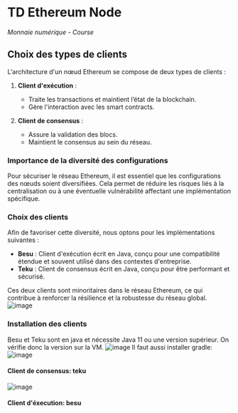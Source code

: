 # TD Ethereum Node  
*Monnaie numérique - Course*

## Choix des types de clients

L'architecture d'un nœud Ethereum se compose de deux types de clients :  
1. **Client d'exécution** :  
   - Traite les transactions et maintient l’état de la blockchain.  
   - Gère l'interaction avec les smart contracts.

2. **Client de consensus** :  
   - Assure la validation des blocs.  
   - Maintient le consensus au sein du réseau.

### Importance de la diversité des configurations

Pour sécuriser le réseau Ethereum, il est essentiel que les configurations des nœuds soient diversifiées. Cela permet de réduire les risques liés à la centralisation ou à une éventuelle vulnérabilité affectant une implémentation spécifique.

### Choix des clients

Afin de favoriser cette diversité, nous optons pour les implémentations suivantes :  
- **Besu** : Client d'exécution écrit en Java, conçu pour une compatibilité étendue et souvent utilisé dans des contextes d'entreprise.  
- **Teku** : Client de consensus écrit en Java, conçu pour être performant et sécurisé.  

Ces deux clients sont minoritaires dans le réseau Ethereum, ce qui contribue à renforcer la résilience et la robustesse du réseau global.
![image](https://github.com/user-attachments/assets/8dd488ae-8357-4e27-bbb2-e08566f2b2ec)

### Installation des clients
Besu et Teku sont en java et nécessite Java 11 ou une version supérieur. On vérifie donc la version sur la VM.
![image](https://github.com/user-attachments/assets/4e558b58-6fa6-4ee1-a6fe-7cfdb9110f0d)
Il faut aussi installer gradle: 
![image](https://github.com/user-attachments/assets/883570cb-1a1f-4221-9b01-2c75044276c2)

#### Client de consensus: teku
![image](https://github.com/user-attachments/assets/83d86a34-e559-49ad-aa4f-b01976c07b11)


#### Client d'éxecution: besu
